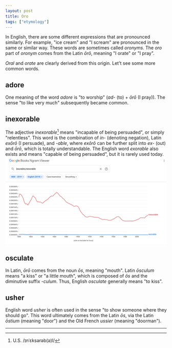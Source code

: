 ```yaml
---
layout: post
title: Oro
tags: ["etymology"]
---
```


In English, there are some different expressions that are pronounced similarly.
For example, "ice cream" and "I scream" are pronounced in the same or similar way.
These words are sometimes called *oronyms*.
The *oro* part of *oronym* comes from the Latin *ōrō*, meaning "I orate" or "I pray".

*Oral* and *orate* are clearly derived from this origin.
Let't see some more common words.

## adore
One meaning of the word *adore* is "to worship" (*ad-* (to) + *ōrō* (I pray)).
The sense "to like very much" subsequently became common.

## inexorable
The adjective *inexorable*[^inexorable-pron] means "incapable of being persuaded", or simply "relentless".
This word is the combination of *in-* (denoting negation), Latin *exōrō* (I persuade), and *-able*, where *exōrō* can be further split into *ex-* (out) and *ōrō*, which is totally understandable.
The English word *exorable* also exists and means "capable of being persuaded", but it is rarely used today.
![ngram for exorable and inexorable](/public/img/ngram-exorable-inexorable.png)

## osculate
In Latin, *ōrō* comes from the noun *ōs*, meaning "mouth".
Latin *ōsculum* means "a kiss" or "a little mouth", which is composed of *ōs* and the diminutive suffix *-culum*.
Thus, English *osculate* generally means "to kiss".

## usher
English word *usher* is often used in the sense "to show someone where they should go".
This word ultimately comes from the Latin *ōs*, via the Latin *ōstium* (meaning "door") and the Old French *ussier* (meaning "doorman").

---

[^inexorable-pron]: U.S. /ɪnˈɛksərəb(ə)l/
